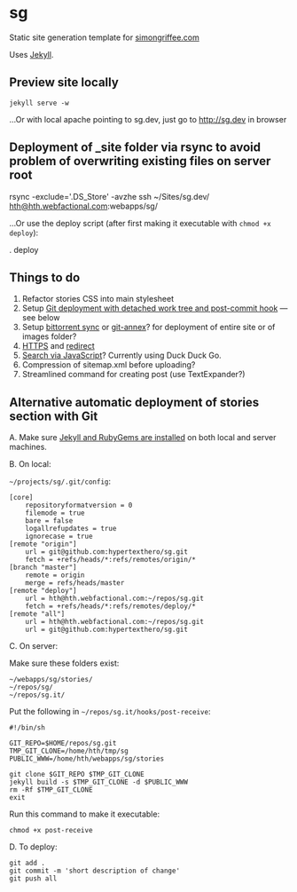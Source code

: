 # sg

Static site generation template for [simongriffee.com](http://simongriffee.com/)

Uses [Jekyll](http://jekyllrb.com/).

## Preview site locally

    jekyll serve -w

…Or with local apache pointing to sg.dev, just go to http://sg.dev in browser

## Deployment of _site folder via rsync to avoid problem of overwriting existing files on server root

  rsync -exclude='.DS_Store' -avzhe ssh ~/Sites/sg.dev/ hth@hth.webfactional.com:webapps/sg/

…Or use the deploy script (after first making it executable with `chmod +x deploy`):

  . deploy

## Things to do

1. Refactor stories CSS into main stylesheet
2. Setup [Git deployment with detached work tree and post-commit hook](http://www.insitedesignlab.com/deploying-your-website/) — see below 
3. Setup [bittorrent sync](https://community.webfaction.com/questions/15145/how-to-setup-bittorrent-sync-on-webfaction) or [git-annex](http://git-annex.branchable.com/forum/first-time_setup_git-annex/)? for deployment of entire site or of images folder?
4. [HTTPS](https://docs.webfaction.com/user-guide/websites.html#secure-sites-https) and [redirect](https://docs.webfaction.com/software/static.html#static-redirecting-from-http-to-https)
5. [Search via JavaScript](http://developmentseed.org/blog/2011/09/09/jekyll-github-pages/)? Currently using Duck Duck Go.
6. Compression of sitemap.xml before uploading?
7. Streamlined command for creating post (use TextExpander?)

## Alternative automatic deployment of stories section with Git

A. Make sure [Jekyll and RubyGems are installed](http://jekyllrb.com/docs/installation/) on both local and server machines.

B. On local:

`~/projects/sg/.git/config`:

    [core]
        repositoryformatversion = 0
        filemode = true
        bare = false
        logallrefupdates = true
        ignorecase = true
    [remote "origin"]
        url = git@github.com:hypertexthero/sg.git
        fetch = +refs/heads/*:refs/remotes/origin/*
    [branch "master"]
        remote = origin
        merge = refs/heads/master
    [remote "deploy"]
        url = hth@hth.webfactional.com:~/repos/sg.git
        fetch = +refs/heads/*:refs/remotes/deploy/*
    [remote "all"]
        url = hth@hth.webfactional.com:~/repos/sg.git
        url = git@github.com:hypertexthero/sg.git

C. On server:

Make sure these folders exist:

`~/webapps/sg/stories/`  
`~/repos/sg/`  
`~/repos/sg.it/`

Put the following in `~/repos/sg.it/hooks/post-receive`:

    #!/bin/sh
	
    GIT_REPO=$HOME/repos/sg.git
    TMP_GIT_CLONE=/home/hth/tmp/sg
    PUBLIC_WWW=/home/hth/webapps/sg/stories
	
    git clone $GIT_REPO $TMP_GIT_CLONE
    jekyll build -s $TMP_GIT_CLONE -d $PUBLIC_WWW
    rm -Rf $TMP_GIT_CLONE
    exit

Run this command to make it executable:

    chmod +x post-receive

D. To deploy:

    git add .
    git commit -m 'short description of change'
    git push all
